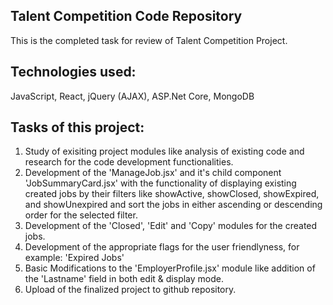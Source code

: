 ## Talent Competition Code Repository

This is the completed task for review of Talent Competition Project.

## Technologies used:
JavaScript, React, jQuery (AJAX), ASP.Net Core, MongoDB

## Tasks of this project:
1) Study of exisiting project modules like analysis of existing code and research for the code development functionalities.
2) Development of the 'ManageJob.jsx' and it's child component 'JobSummaryCard.jsx' with the functionality of displaying existing created jobs by their filters like showActive, showClosed, showExpired, and showUnexpired and sort the jobs in either ascending or descending order for the selected filter.
3) Development of the 'Closed', 'Edit' and 'Copy' modules for the created jobs.
4) Development of the appropriate flags for the user friendlyness, for example: 'Expired Jobs'
5) Basic Modifications to the 'EmployerProfile.jsx' module like addition of the 'Lastname' field in both edit & display mode.
6) Upload of the finalized project to github repository.
